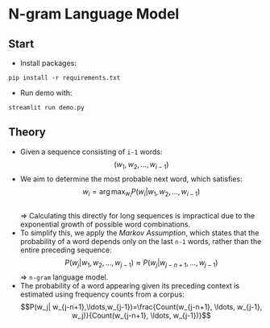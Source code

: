 # N-gram Language Model 
## Start
* Install packages:
```
pip install -r requirements.txt
```
* Run demo with:
```
streamlit run demo.py
```
## Theory
* Given a sequence consisting of `i-1` words: $$(w_1,w_2,\ldots,w_{i-1})$$
* We aim to determine the most probable next word, which satisfies: $$w_{i} = \arg\max_{w_{i}} P(w_i|w_1, w_2,\ldots,w_{i-1})$$ \
=> Calculating this directly for long sequences is impractical due to the exponential growth of possible word combinations.
* To simplify this, we apply the *Markov Assumption*, which states that the probability of a word depends only on the last `n-1` words, rather than the entire preceding sequence: $$P(w_j | w_1,w_2,\ldots,w_{j-1}) \approx P(w_j| w_{j-n+1},\ldots,w_{j-1})$$
=> `n-gram` language model.
* The probability of a word appearing given its preceding context is estimated using frequency counts from a corpus: 
$$P(w_j| w_{j-n+1},\ldots,w_{j-1})=\frac{Count(w_{j-n+1}, \ldots, w_{j-1}, w_j)}{Count(w_{j-n+1}, \ldots, w_{j-1})}$$